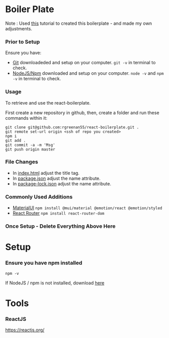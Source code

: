 # Boiler Plate
Note : Used [this](https://mrseanbaines.medium.com/how-to-write-a-minimal-react-boilerplate-from-scratch-85ba17757040) tutorial to created this boilerplate - and made my own adjustments.

### Prior to Setup
Ensure you have:
- [Git](https://git-scm.com/download/win) downloadeded and setup on your computer. ```git -v``` in terminal to check.
- [NodeJS/Npm](https://nodejs.org/en/download/current) downloaded and setup on your computer. ```node -v``` and ```npm -v``` in terminal to check.

### Usage
To retrieve and use the react-boilerplate.

First create a new repository in github, then, create a folder and run these commands within it:
```
git clone git@github.com:rgreenan55/react-boilerplate.git .
git remote set-url origin <ssh of repo you created>
npm i
git add .
git commit -a -m 'Msg'
git push origin master
```

### File Changes
- In [index.html](./src/index.html) adjust the title tag.
- In [package.json](./package.json) adjust the name attribute.
- In [package-lock.json](./package-lock.json) adjust the name attribute.

### Commonly Used Additions
- [MaterialUI](https://mui.com/material-ui/getting-started/installation/) ```npm install @mui/material @emotion/react @emotion/styled```
- [React Router](https://reactrouter.com/en/main/start/tutorial) ```npm install react-router-dom```

### Once Setup - Delete Everything Above Here

# Setup

### Ensure you have npm installed
``` npm -v ```

If NodeJS / npm is not installed, download [here](https://nodejs.org/en/download/)



# Tools

### ReactJS
https://reactjs.org/
